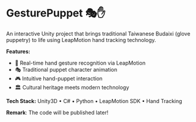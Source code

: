 # GesturePuppet 🎭✋

An interactive Unity project that brings traditional Taiwanese Budaixi (glove puppetry) to life using LeapMotion hand tracking technology.

**Features:**
- 🤲 Real-time hand gesture recognition via LeapMotion
- 🎭 Traditional puppet character animation
- 🎮 Intuitive hand-puppet interaction
- 🏛️ Cultural heritage meets modern technology

**Tech Stack:** Unity3D • C# • Python • LeapMotion SDK • Hand Tracking

**Remark**: The code will be published later!
